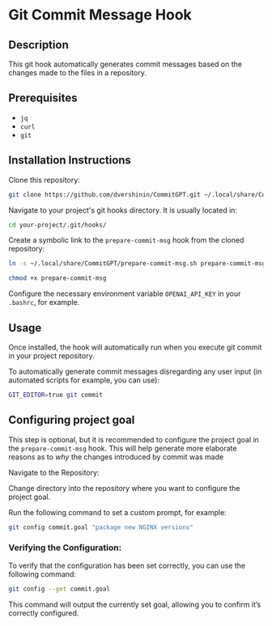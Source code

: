# Git Commit Message Hook

## Description
This git hook automatically generates commit messages based on the changes made to the files in a repository.

## Prerequisites

- `jq`
- `curl`
- `git`

## Installation Instructions

Clone this repository:

````bash
git clone https://github.com/dvershinin/CommitGPT.git ~/.local/share/CommitGPT
````

Navigate to your project's git hooks directory. It is usually located in:

```bash
cd your-project/.git/hooks/
```

Create a symbolic link to the `prepare-commit-msg` hook from the cloned repository:

```bash
ln -s ~/.local/share/CommitGPT/prepare-commit-msg.sh prepare-commit-msg 
```

```bash
chmod +x prepare-commit-msg 
```

Configure the necessary environment variable `OPENAI_API_KEY` in your `.bashrc`, for example.

## Usage

Once installed, the hook will automatically run when you execute git commit in your project repository.

To automatically generate commit messages disregarding any user input (in automated scripts for example, you can use):

```bash
GIT_EDITOR=true git commit
```

## Configuring project goal

This step is optional, but it is recommended to configure the project goal in the `prepare-commit-msg` hook. 
This will help generate more elaborate reasons as to *why* the changes introduced by commit was made

Navigate to the Repository:

Change directory into the repository where you want to configure the project goal.


Run the following command to set a custom prompt, for example:

```bash
git config commit.goal "package new NGINX versions"
```

### Verifying the Configuration:

To verify that the configuration has been set correctly, you can use the following command:

```bash
git config --get commit.goal
```

This command will output the currently set goal, allowing you to confirm it’s correctly configured.
